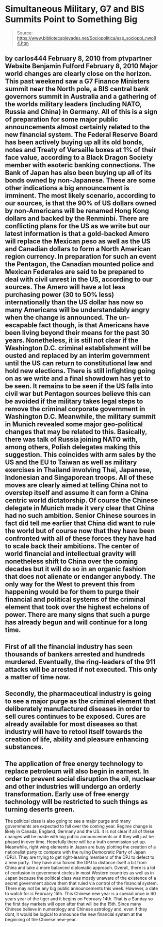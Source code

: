 # Simultaneous Military, G7 and BIS Summits Point to Something Big

> Source: https://www.bibliotecapleyades.net/Sociopolitica/esp_sociopol_nwo84.htm

by carlos444
February 8, 2010
from
ptvpartner Website
Benjamin Fulford
February 8, 2010
Major world changes are clearly close on the horizon.
This past weekend saw a G7 Finance Ministers
summit near the North pole, a
BIS central bank governors summit in
Australia and a gathering of the worlds military leaders (including NATO,
Russia and China) in Germany. All of this is a sign of preparation for some
major public announcements almost certainly related to the new financial
system.
The
Federal Reserve Board has been actively buying up all its old
bonds, notes and Treaty of Versaille boxes at 1% of their face value,
according to a
Black Dragon Society member with
esoteric banking connections. The Bank of Japan has also been buying up all
of its bonds owned by non-Japanese. These are some other indications a big
announcement is imminent.
The most likely scenario, according to our sources, is that the 90% of US
dollars owned by non-Americans will be renamed Hong Kong dollars and backed
by the Renminbi.
There are conflicting plans for the US as we
write but our latest information is that a gold-backed Amero will replace
the Mexican peso as well as the US and Canadian dollars to form a North
American region currency. In preparation for such an event the Pentagon, the
Canadian mounted police and Mexican Federales are said to be prepared to
deal with civil unrest in the US, according to our sources.
The Amero will have a lot less purchasing
power (30 to 50% less) internationally than the US dollar has now so many
Americans will be understandably angry when the change is announced.
The un-escapable fact though, is that Americans
have been living beyond their means for the past 30 years.
Nonetheless, it is still not clear if the
Washington D.C.
criminal establishment will be ousted and replaced by an interim
government until the US can return to constitutional law and hold new
elections. There is still infighting going on as we write and a final
showdown has yet to be seen.
It remains to be seen if the US falls into civil war but Pentagon sources
believe this can be avoided if the military takes legal steps to remove the
criminal corporate government in Washington D.C.
Meanwhile, the military summit in Munich revealed some major geo-political
changes that may be related to this. Basically, there was talk of Russia
joining NATO with, among others, Polish delegates making this suggestion.
This coincides with arm sales by the US and the EU to Taiwan as well as
military exercises in Thailand involving Thai, Japanese, Indonesian and
Singaporean troops.
All of these moves are clearly aimed at
telling China not to overstep itself and assume it can form a China
centric world dictatorship.
Of course the Chinese delegate in Munich made it very clear that China had
no such ambition. Senior Chinese sources in fact did tell me earlier that
China did want to rule the world but of course now that they have been
confronted with all of these forces they have had to scale back their
ambitions.
The center of world financial and intellectual gravity will nonetheless
shift to China over the coming decades but it will do so in an organic
fashion that does not alienate or endanger anybody.
The only way for the West to prevent this from happening would be for them
to purge their financial and political systems of the criminal element
that took over the highest echelons of power.
There are many signs that such a purge has already begun and will continue
for a long time.
-
First of all the financial industry has
seen thousands of bankers arrested and hundreds murdered.
Eventually, the ring-leaders of
the 911 attacks will be arrested if
not executed. This only a matter of time now.
-
Secondly, the
pharmaceutical industry is going to
see a major purge as the criminal element that deliberately
manufactured diseases in order to sell cures continues to be
exposed. Cures are already available for most diseases so that
industry will have to retool itself towards the creation of life,
ability and pleasure enhancing substances.
-
The application of
free energy technology to replace
petroleum will also begin in earnest. In order to prevent social
disruption the oil, nuclear and other industries will undergo an
orderly transformation. Early use of free energy technology will be
restricted to such things as turning deserts green.
-
The political class is also going to see
a major purge and many governments are expected to fall over the
coming year. Regime change is likely in Canada, England, Germany and
the US.
It is not clear if all of these changes will be
made with big public announcements or if they will just be phased in over
time. Hopefully there will be a truth commission set up.
Meanwhile, right wing elements in Japan are busy plotting the creation of a
nationalist party to compete with the ruling Democratic Party of Japan
(DPJ). They are trying to get right-leaning members of the DPJ to defect to
a new party.
They have also forced the DPJ to distance itself a bit from China and take a
more balanced diplomatic approach.
Overall, there is a lot of confusion in government circles in most Western
countries as well as in Japan because the political class was mostly
unaware of the existence of a
secret government above them that ruled via
control of
the financial system.
There may not be any big public announcements this week. However, a date to
watch for is February 15th. This Chinese new year is a special
once in 60 years year of the tiger and it begins on February 14th.
That is a Sunday so the first day markets will
open after that will be the 15th.
Since many Chinese believe in numerology and
Chinese astrology and, even if they dont, it would be logical to announce
the new financial system at the beginning of the Chinese new-year.
